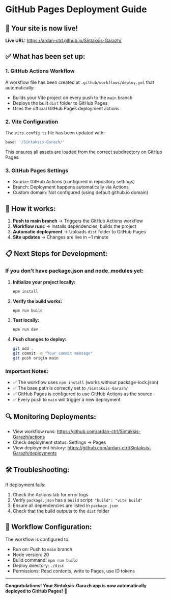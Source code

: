 # GitHub Pages Deployment Guide

## 🎉 Your site is now live!

**Live URL:** https://ardan-ctrl.github.io/Sintaksis-Garazh/

## ✅ What has been set up:

### 1. GitHub Actions Workflow
A workflow file has been created at `.github/workflows/deploy.yml` that automatically:
- Builds your Vite project on every push to the `main` branch
- Deploys the built `dist` folder to GitHub Pages
- Uses the official GitHub Pages deployment actions

### 2. Vite Configuration
The `vite.config.ts` file has been updated with:
```typescript
base: '/Sintaksis-Garazh/'
```
This ensures all assets are loaded from the correct subdirectory on GitHub Pages.

### 3. GitHub Pages Settings
- Source: GitHub Actions (configured in repository settings)
- Branch: Deployment happens automatically via Actions
- Custom domain: Not configured (using default github.io domain)

## 🔄 How it works:

1. **Push to main branch** → Triggers the GitHub Actions workflow
2. **Workflow runs** → Installs dependencies, builds the project
3. **Automatic deployment** → Uploads `dist` folder to GitHub Pages
4. **Site updates** → Changes are live in ~1 minute

## 📋 Next Steps for Development:

### If you don't have package.json and node_modules yet:

1. **Initialize your project locally:**
   ```bash
   npm install
   ```

2. **Verify the build works:**
   ```bash
   npm run build
   ```

3. **Test locally:**
   ```bash
   npm run dev
   ```

4. **Push changes to deploy:**
   ```bash
   git add .
   git commit -m "Your commit message"
   git push origin main
   ```

### Important Notes:

- ✅ The workflow uses `npm install` (works without package-lock.json)
- ✅ The base path is correctly set to `/Sintaksis-Garazh/`
- ✅ GitHub Pages is configured to use GitHub Actions as the source
- ✅ Every push to `main` will trigger a new deployment

## 🔍 Monitoring Deployments:

- View workflow runs: https://github.com/ardan-ctrl/Sintaksis-Garazh/actions
- Check deployment status: Settings → Pages
- View deployment history: https://github.com/ardan-ctrl/Sintaksis-Garazh/deployments

## 🛠️ Troubleshooting:

If deployment fails:
1. Check the Actions tab for error logs
2. Verify `package.json` has a `build` script: `"build": "vite build"`
3. Ensure all dependencies are listed in `package.json`
4. Check that the build outputs to the `dist` folder

## 📝 Workflow Configuration:

The workflow is configured to:
- Run on: Push to `main` branch
- Node version: 20
- Build command: `npm run build`
- Deploy directory: `./dist`
- Permissions: Read contents, write to Pages, use ID tokens

---

**Congratulations! Your Sintaksis-Garazh app is now automatically deployed to GitHub Pages!** 🚀
